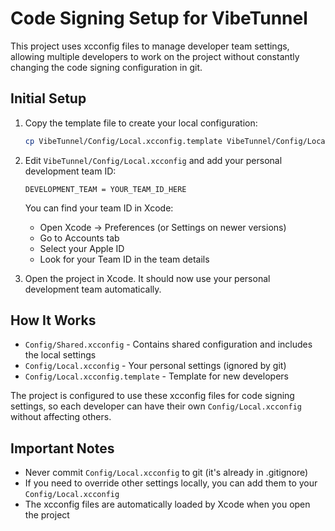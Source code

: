 # Code Signing Setup for VibeTunnel

This project uses xcconfig files to manage developer team settings, allowing multiple developers to work on the project without constantly changing the code signing configuration in git.

## Initial Setup

1. Copy the template file to create your local configuration:
   ```bash
   cp VibeTunnel/Config/Local.xcconfig.template VibeTunnel/Config/Local.xcconfig
   ```

2. Edit `VibeTunnel/Config/Local.xcconfig` and add your personal development team ID:
   ```
   DEVELOPMENT_TEAM = YOUR_TEAM_ID_HERE
   ```

   You can find your team ID in Xcode:
   - Open Xcode → Preferences (or Settings on newer versions)
   - Go to Accounts tab
   - Select your Apple ID
   - Look for your Team ID in the team details

3. Open the project in Xcode. It should now use your personal development team automatically.

## How It Works

- `Config/Shared.xcconfig` - Contains shared configuration and includes the local settings
- `Config/Local.xcconfig` - Your personal settings (ignored by git)
- `Config/Local.xcconfig.template` - Template for new developers

The project is configured to use these xcconfig files for code signing settings, so each developer can have their own `Config/Local.xcconfig` without affecting others.

## Important Notes

- Never commit `Config/Local.xcconfig` to git (it's already in .gitignore)
- If you need to override other settings locally, you can add them to your `Config/Local.xcconfig`
- The xcconfig files are automatically loaded by Xcode when you open the project